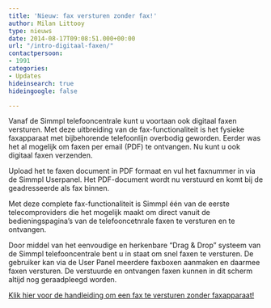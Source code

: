 ```yaml
---
title: 'Nieuw: fax versturen zonder fax!'
author: Milan Littooy
type: nieuws
date: 2014-08-17T09:08:51.000+00:00
url: "/intro-digitaal-faxen/"
contactpersoon:
- 1991
categories:
- Updates
hideinsearch: true
hideingoogle: false

---
```

Vanaf de Simmpl telefooncentrale kunt u voortaan ook digitaal faxen versturen. Met deze uitbreiding van de fax-functionaliteit is het fysieke faxapparaat met bijbehorende telefoonlijn overbodig geworden. Eerder was het al mogelijk om faxen per email (PDF) te ontvangen. Nu kunt u ook digitaal faxen verzenden.

<!--more-->

Upload het te faxen document in PDF formaat en vul het faxnummer in via de Simmpl Userpanel. Het PDF-document wordt nu verstuurd en komt bij de geadresseerde als fax binnen.

Met deze complete fax-functionaliteit is Simmpl één van de eerste telecomproviders die het mogelijk maakt om direct vanuit de bedieningspagina’s van de telefooncetnrale faxen te versturen en te ontvangen.

Door middel van het eenvoudige en herkenbare “Drag & Drop” systeem van de Simmpl telefooncentrale bent u in staat om snel faxen te versturen. De gebruiker kan via de User Panel meerdere faxboxen aanmaken en daarmee faxen versturen. De verstuurde en ontvangen faxen kunnen in dit scherm altijd nog geraadpleegd worden.

<a title="Simmpl handleiding faxberichten versturen" href="https://www.simmpl.nl/downloads/Simmpl_handleiding_faxen-verzenden.pdf" target="_blank">Klik hier voor de handleiding om een fax te versturen zonder faxapparaat!</a>